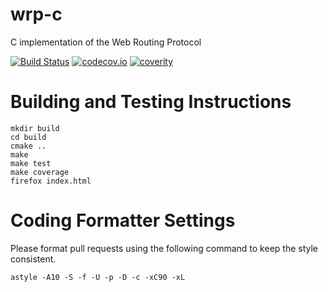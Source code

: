 # wrp-c

C implementation of the Web Routing Protocol

[![Build Status](https://travis-ci.org/Comcast/wrp-c.svg?branch=master)](https://travis-ci.org/Comcast/wrp-c) [![codecov.io](http://codecov.io/github/Comcast/wrp-c/coverage.svg?branch=master)](http://codecov.io/github/Comcast/wrp-c?branch=master)
[![coverity](https://img.shields.io/coverity/scan/9155.svg)](https://scan.coverity.com/projects/wrp-c)

# Building and Testing Instructions

```
mkdir build
cd build
cmake ..
make
make test
make coverage
firefox index.html
```

# Coding Formatter Settings

Please format pull requests using the following command to keep the style consistent.

```
astyle -A10 -S -f -U -p -D -c -xC90 -xL
```
